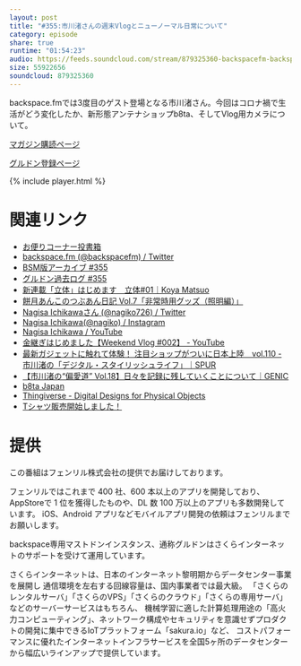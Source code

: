 ```yaml
---
layout: post
title: "#355:市川渚さんの週末Vlogとニューノーマル日常について"
category: episode
share: true
runtime: "01:54:23"
audio: https://feeds.soundcloud.com/stream/879325360-backspacefm-backspacefm-355.mp3
size: 55922656
soundcloud: 879325360
---
```


backspace.fmでは3度目のゲスト登場となる市川渚さん。今回はコロナ禍で生活がどう変化したか、新形態アンテナショップb8ta、そしてVlog用カメラについて。

[マガジン購読ページ](https://note.com/drikin/m/m55ec296b7655)

[グルドン登録ページ](https://mstdn.guru/invite/3WVHpSMr)

{% include player.html %}

# 関連リンク
* [お便りコーナー投書箱](https://forms.gle/NDBngfLwc3jKbLEJ6)
* [backspace.fm (@backspacefm) / Twitter](https://twitter.com/backspacefm)
* [BSM版アーカイブ #355](https://note.com/backspacefm/n/naea1b9fdfabd)
* [グルドン過去ログ #355](https://rbtnn.github.io/mstdn-picker/?instance=mstdn.guru&since_id=104690733308910826&max_id=104691394827307558)
* [新連載「立体」はじめます　立体#01｜Koya Matsuo](https://note.com/mazzo/n/nad81ce439ae1)
* [餅月あんこのつぶあん日記 Vol.7「非常時用グッズ（照明編）」](https://note.com/backspacefm/n/n20c7b73e7fbc)
* [Nagisa Ichikawaさん (@nagiko726) / Twitter](https://twitter.com/nagiko726)
* [Nagisa Ichikawa(@nagiko) / Instagram](https://www.instagram.com/nagiko/)
* [Nagisa Ichikawa / YouTube](https://www.youtube.com/channel/UCrNtBIdgx8-YiXAL1pN7SGw)
* [金継ぎはじめました【Weekend Vlog #002】 - YouTube](https://www.youtube.com/watch?v=fKCNrqx9N74)
* [最新ガジェットに触れて体験！ 注目ショップがついに日本上陸　vol.110 - 市川渚の「デジタル・スタイリッシュライフ」｜SPUR](https://spur.hpplus.jp/culture/nagisaichikawa/202008/03/IJVyUVY/)
* [【市川渚の“偏愛道” Vol.18】日々を記録に残していくことについて｜GENIC](https://genic-web.com/articles/2731862)
* [b8ta Japan](https://b8ta.jp/)
* [Thingiverse - Digital Designs for Physical Objects](https://www.thingiverse.com/)
* [Tシャツ販売開始しました！](https://backspacefm.stores.jp/)

# 提供

この番組はフェンリル株式会社の提供でお届けしております。

フェンリルではこれまで 400 社、600 本以上のアプリを開発しており、AppStoreで 1 位を獲得したものや、DL 数 100 万以上のアプリも多数開発しています。
iOS、Android アプリなどモバイルアプリ開発の依頼はフェンリルまでお願いします。

backspace専用マストドンインスタンス、通称グルドンはさくらインターネットのサポートを受けて運用しています。

さくらインターネットは、日本のインターネット黎明期からデータセンター事業を展開し
通信環境を左右する回線容量は、国内事業者では最大級。
「さくらのレンタルサーバ」「さくらのVPS」「さくらのクラウド」「さくらの専用サーバ」などのサーバーサービスはもちろん、
機械学習に適した計算処理用途の「高火力コンピューティング」、ネットワーク構成やセキュリティを意識せずプロダクトの開発に集中できるIoTプラットフォーム「sakura.io」など、
コストパフォーマンスに優れたインターネットインフラサービスを全国5ヶ所のデータセンターから幅広いラインアップで提供しています。
